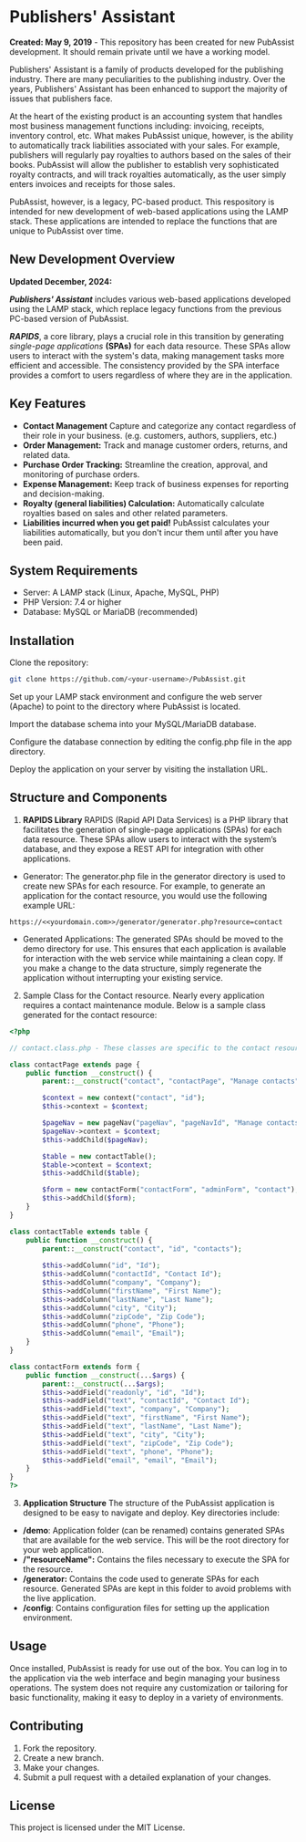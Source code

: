 # Publishers' Assistant

**Created: May 9, 2019** - This repository has been created for new PubAssist development.  It should remain private until we have a working model.

Publishers' Assistant is a family of products developed for the publishing industry.  There are many peculiarities to the publishing industry.  Over the years, Publishers' Assistant has been enhanced to support the majority of issues that publishers face.  

At the heart of the existing product is an accounting system that handles most business management functions including: invoicing, receipts, inventory control, etc.  What makes PubAssist unique, however, is the ability to automatically track liabilities associated with your sales.  For example, publishers will regularly pay royalties to authors based on the sales of their books.  PubAssist will allow the publisher to establish very sophisticated royalty contracts, and will track royalties automatically, as the user simply enters invoices and receipts for those sales.

PubAssist, however, is a legacy, PC-based product.  This respository is intended for new development of web-based applications using the LAMP stack.  These applications are intended to replace the functions that are unique to PubAssist over time.

## New Development Overview 
**Updated December, 2024:**

***Publishers' Assistant*** includes various web-based applications developed using the LAMP stack, which replace legacy functions from the previous PC-based version of PubAssist. 

***RAPIDS***, a core library, plays a crucial role in this transition by generating *single-page applications* **(SPAs)** for each data resource. These SPAs allow users to interact with the system's data, making management tasks more efficient and accessible.  The consistency provided by the SPA interface provides a comfort to users regardless of where they are in the application.

## Key Features
- **Contact Management** Capture and categorize any contact regardless of their role in your business.  (e.g. customers, authors, suppliers, etc.)
- **Order Management:** Track and manage customer orders, returns, and related data.
- **Purchase Order Tracking:** Streamline the creation, approval, and monitoring of purchase orders.
- **Expense Management:** Keep track of business expenses for reporting and decision-making.
- **Royalty (general liabilities) Calculation:** Automatically calculate royalties based on sales and other related parameters.
- **Liabilities incurred when you get paid!** PubAssist calculates your liabilities automatically, but you don't incur them until after you have been paid.
## System Requirements
- Server: A LAMP stack (Linux, Apache, MySQL, PHP)
- PHP Version: 7.4 or higher
- Database: MySQL or MariaDB (recommended)
## Installation
Clone the repository:

```sh
git clone https://github.com/<your-username>/PubAssist.git
```

Set up your LAMP stack environment and configure the web server (Apache) to point to the directory where PubAssist is located.

Import the database schema into your MySQL/MariaDB database.

Configure the database connection by editing the config.php file in the app directory.

Deploy the application on your server by visiting the installation URL.

## Structure and Components
1. **RAPIDS Library**
RAPIDS (Rapid API Data Services) is a PHP library that facilitates the generation of single-page applications (SPAs) for each data resource. These SPAs allow users to interact with the system’s database, and they expose a REST API for integration with other applications.

- Generator: The generator.php file in the generator directory is used to create new SPAs for each resource. For example, to generate an application for the contact resource, you would use the following example URL:

```
https://<<yourdomain.com>>/generator/generator.php?resource=contact
```

- Generated Applications: The generated SPAs should be moved to the demo directory for use. This ensures that each application is available for interaction with the web service while maintaining a clean copy.  If you make a change to the data structure, simply regenerate the application without interrupting your existing service.

2. Sample Class for the Contact resource.
Nearly every application requires a contact maintenance module.  Below is a sample class generated for the contact resource:

```php
<?php

// contact.class.php - These classes are specific to the contact resource.

class contactPage extends page {
    public function __construct() {
        parent::__construct("contact", "contactPage", "Manage contacts");

        $context = new context("contact", "id");
        $this->context = $context;

        $pageNav = new pageNav("pageNav", "pageNavId", "Manage contacts", "Allows you to navigate to a page within the resource.");
        $pageNav->context = $context;
        $this->addChild($pageNav);

        $table = new contactTable();
        $table->context = $context;
        $this->addChild($table);

        $form = new contactForm("contactForm", "adminForm", "contact");
        $this->addChild($form);
    }
}

class contactTable extends table {
    public function __construct() {
        parent::__construct("contact", "id", "contacts");
        
        $this->addColumn("id", "Id");
        $this->addColumn("contactId", "Contact Id");
        $this->addColumn("company", "Company");
        $this->addColumn("firstName", "First Name");
        $this->addColumn("lastName", "Last Name");
        $this->addColumn("city", "City");
        $this->addColumn("zipCode", "Zip Code");
        $this->addColumn("phone", "Phone");
        $this->addColumn("email", "Email");
    }
}

class contactForm extends form {
    public function __construct(...$args) {
        parent::__construct(...$args);
        $this->addField("readonly", "id", "Id");
        $this->addField("text", "contactId", "Contact Id");
        $this->addField("text", "company", "Company");
        $this->addField("text", "firstName", "First Name");
        $this->addField("text", "lastName", "Last Name");
        $this->addField("text", "city", "City");
        $this->addField("text", "zipCode", "Zip Code");
        $this->addField("text", "phone", "Phone");
        $this->addField("email", "email", "Email");
    }
}
?>

```

3. **Application Structure**
The structure of the PubAssist application is designed to be easy to navigate and deploy. Key directories include:

- **/demo**: Application folder (can be renamed) contains generated SPAs that are available for the web service.  This will be the root directory for your web application.
- **/"resourceName":** Contains the files necessary to execute the SPA for the resource.
- **/generator:** Contains the code used to generate SPAs for each resource.  Generated SPAs are kept in this folder to avoid problems with the live application.
- **/config**: Contains configuration files for setting up the application environment.

## Usage
Once installed, PubAssist is ready for use out of the box. You can log in to the application via the web interface and begin managing your business operations. The system does not require any customization or tailoring for basic functionality, making it easy to deploy in a variety of environments.

## Contributing 
1. Fork the repository.
2. Create a new branch.
3. Make your changes.
4. Submit a pull request with a detailed explanation of your changes.

## License
This project is licensed under the MIT License.
